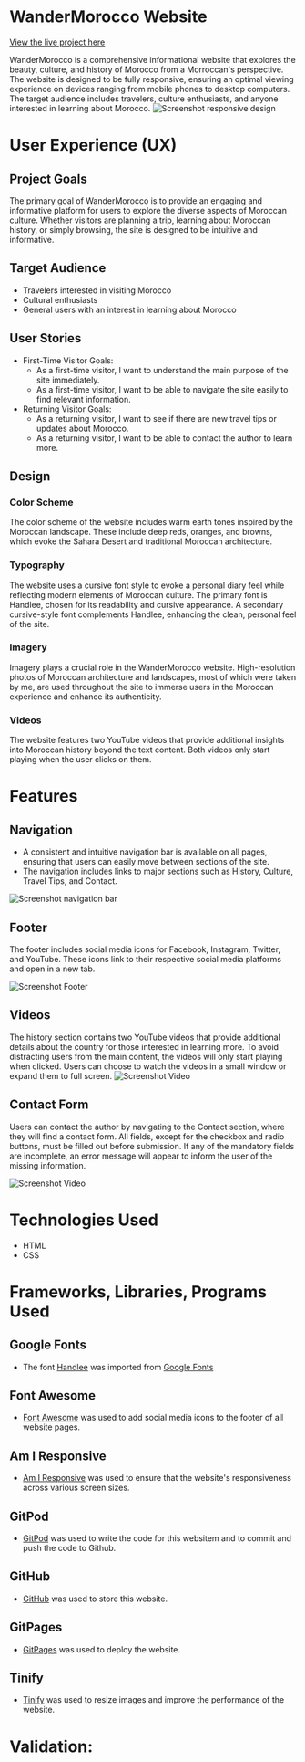 # WanderMorocco Website
[View the live project here](https://bilalessafi1.github.io/project1-morocco-guide/)

WanderMorocco is a comprehensive informational website that explores the beauty, culture, and history of Morocco from a Morroccan's perspective. The website is designed to be fully responsive, ensuring an optimal viewing experience on devices ranging from mobile phones to desktop computers. The target audience includes travelers, culture enthusiasts, and anyone interested in learning about Morocco.
![Screenshot responsive design](assets/media/Screenshot-responsive-design.png)

# User Experience (UX)
## Project Goals
The primary goal of WanderMorocco is to provide an engaging and informative platform for users to explore the diverse aspects of Moroccan culture. Whether visitors are planning a trip, learning about Moroccan history, or simply browsing, the site is designed to be intuitive and informative.

## Target Audience
- Travelers interested in visiting Morocco
- Cultural enthusiasts
- General users with an interest in learning about Morocco

## User Stories
- First-Time Visitor Goals:
  - As a first-time visitor, I want to understand the main purpose of the site immediately.
  - As a first-time visitor, I want to be able to navigate the site easily to find relevant information.
- Returning Visitor Goals:
  - As a returning visitor, I want to see if there are new travel tips or updates about Morocco.
  - As a returning visitor, I want to be able to contact the author to learn more.

## Design
### Color Scheme
The color scheme of the website includes warm earth tones inspired by the Moroccan landscape. These include deep reds, oranges, and browns, which evoke the Sahara Desert and traditional Moroccan architecture.

### Typography
The website uses a cursive font style to evoke a personal diary feel while reflecting modern elements of Moroccan culture. The primary font is Handlee, chosen for its readability and cursive appearance. A secondary cursive-style font complements Handlee, enhancing the clean, personal feel of the site.

### Imagery
Imagery plays a crucial role in the WanderMorocco website. High-resolution photos of Moroccan architecture and landscapes, most of which were taken by me, are used throughout the site to immerse users in the Moroccan experience and enhance its authenticity.

### Videos
The website features two YouTube videos that provide additional insights into Moroccan history beyond the text content. Both videos only start playing when the user clicks on them.

# Features

## Navigation
- A consistent and intuitive navigation bar is available on all pages, ensuring that users can easily move between sections of the site.
- The navigation includes links to major sections such as History, Culture, Travel Tips, and Contact.

![Screenshot navigation bar](assets/media/Navigation.png)


## Footer
The footer includes social media icons for Facebook, Instagram, Twitter, and YouTube. These icons link to their respective social media platforms and open in a new tab.

![Screenshot Footer](assets/media/Footer.png)

## Videos
The history section contains two YouTube videos that provide additional details about the country for those interested in learning more. To avoid distracting users from the main content, the videos will only start playing when clicked. Users can choose to watch the videos in a small window or expand them to full screen.
![Screenshot Video](assets/media/Video.png)

## Contact Form
Users can contact the author by navigating to the Contact section, where they will find a contact form. All fields, except for the checkbox and radio buttons, must be filled out before submission. If any of the mandatory fields are incomplete, an error message will appear to inform the user of the missing information.

![Screenshot Video](assets/media/Form.png)

# Technologies Used
- HTML
- CSS

# Frameworks, Libraries, Programs Used

## Google Fonts
- The font [Handlee](https://fonts.google.com/specimen/Handlee?query=handlee) was imported from [Google Fonts](https://fonts.google.com/)

## Font Awesome
- [Font Awesome](https://fontawesome.com/) was used to add social media icons to the footer of all website pages. 

## Am I Responsive
- [Am I Responsive](https://ui.dev/amiresponsive) was used to ensure that the website's responsiveness across various screen sizes. 

## GitPod
- [GitPod](https://www.gitpod.io/) was used to write the code for this websitem and to commit and push the code to Github.

## GitHub
- [GitHub](https://github.com/) was used to store this website. 

## GitPages
- [GitPages](https://pages.github.com/) was used to deploy the website. 

## Tinify
- [Tinify](https://tinypng.com) was used to resize images and improve the performance of the website. 

# Validation:



